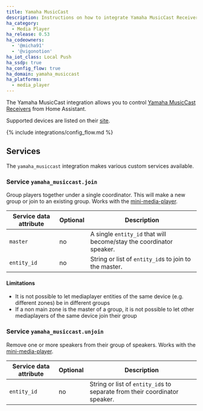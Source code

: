 ```yaml
---
title: Yamaha MusicCast
description: Instructions on how to integrate Yamaha MusicCast Receivers into Home Assistant.
ha_category:
  - Media Player
ha_release: 0.53
ha_codeowners:
  - '@micha91'
  - '@vigonotion'
ha_iot_class: Local Push
ha_ssdp: true
ha_config_flow: true
ha_domain: yamaha_musiccast
ha_platforms:
  - media_player
---
```


The Yamaha MusicCast integration allows you to control [Yamaha MusicCast Receivers](https://usa.yamaha.com/products/audio_visual/musiccast/index.html) from Home Assistant.

Supported devices are listed on their [site](https://usa.yamaha.com/products/contents/audio_visual/musiccast/musiccast-compatiblity.html).

{% include integrations/config_flow.md %}
## Services

The `yamaha_musiccast` integration makes various custom services available.

### Service `yamaha_musiccast.join`

Group players together under a single coordinator. This will make a new group or join to an existing group. Works with the [mini-media-player](https://github.com/kalkih/mini-media-player).

| Service data attribute | Optional | Description |
| ---------------------- | -------- | ----------- |
| `master` | no | A single `entity_id` that will become/stay the coordinator speaker.
| `entity_id` | no | String or list of `entity_id`s to join to the master.

#### Limitations 
* It is not possible to let mediaplayer entities of the same device (e.g. different zones) be in different groups
* If a non main zone is the master of a group, it is not possible to let other mediaplayers of the same device join their group

### Service `yamaha_musiccast.unjoin`

Remove one or more speakers from their group of speakers. Works with the [mini-media-player](https://github.com/kalkih/mini-media-player).

| Service data attribute | Optional | Description |
| ---------------------- | -------- | ----------- |
| `entity_id` | no | String or list of `entity_id`s to separate from their coordinator speaker.
